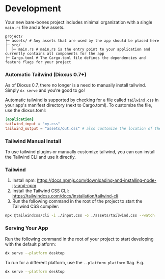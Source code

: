# Development

Your new bare-bones project includes minimal organization with a single `main.rs` file and a few assets.

```
project/
├─ assets/ # Any assets that are used by the app should be placed here
├─ src/
│  ├─ main.rs # main.rs is the entry point to your application and currently contains all components for the app
├─ Cargo.toml # The Cargo.toml file defines the dependencies and feature flags for your project
```

### Automatic Tailwind (Dioxus 0.7+)

As of Dioxus 0.7, there no longer is a need to manually install tailwind. Simply `dx serve` and you're good to go!

Automatic tailwind is supported by checking for a file called `tailwind.css` in your app's manifest directory (next to Cargo.toml). To customize the file, use the dioxus.toml:

```toml
[application]
tailwind_input = "my.css"
tailwind_output = "assets/out.css" # also customize the location of the out file!
```

### Tailwind Manual Install

To use tailwind plugins or manually customize tailwind, you can can install the Tailwind CLI and use it directly.

### Tailwind
1. Install npm: https://docs.npmjs.com/downloading-and-installing-node-js-and-npm
2. Install the Tailwind CSS CLI: https://tailwindcss.com/docs/installation/tailwind-cli
3. Run the following command in the root of the project to start the Tailwind CSS compiler:

```bash
npx @tailwindcss/cli -i ./input.css -o ./assets/tailwind.css --watch
```

### Serving Your App

Run the following command in the root of your project to start developing with the default platform:

```bash
dx serve --platform desktop
```

To run for a different platform, use the `--platform platform` flag. E.g.
```bash
dx serve --platform desktop
```

